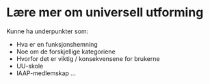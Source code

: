 # Lære mer om universell utforming

Kunne ha underpunkter som:
* Hva er en funksjonshemning
* Noe om de forskjellige kategoriene
* Hvorfor det er viktig / konsekvensene for brukerne
* UU-skole
* IAAP-medlemskap
...
